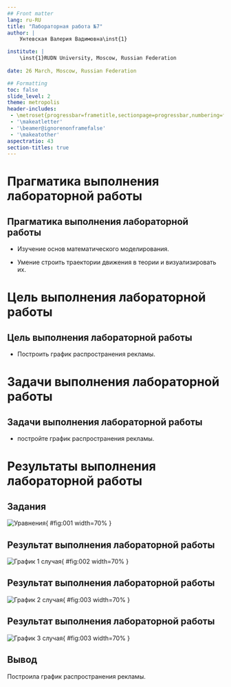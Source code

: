 ```yaml
---
## Front matter
lang: ru-RU
title: "Лабораторная работа №7"
author: |
	Унтевская Валерия Вадимовна\inst{1}

institute: |
	\inst{1}RUDN University, Moscow, Russian Federation
	
date: 26 March, Moscow, Russian Federation

## Formatting
toc: false
slide_level: 2
theme: metropolis
header-includes: 
 - \metroset{progressbar=frametitle,sectionpage=progressbar,numbering=fraction}
 - '\makeatletter'
 - '\beamer@ignorenonframefalse'
 - '\makeatother'
aspectratio: 43
section-titles: true
---
```


# Прагматика выполнения лабораторной работы 

## Прагматика выполнения лабораторной работы 

- Изучение основ математического моделирования.

- Умение строить траектории движения в теории и визуализировать их.

# Цель выполнения лабораторной работы

## Цель выполнения лабораторной работы

- Построить график распространения рекламы.

# Задачи выполнения лабораторной работы

## Задачи выполнения лабораторной работы

- постройте график распространения рекламы. 

# Результаты выполнения лабораторной работы

## Задания

![Уравнения](img/1.png){ #fig:001 width=70% }

## Результат выполнения лабораторной работы

![График 1 случая](img/2.png){ #fig:002 width=70% }

## Результат выполнения лабораторной работы

![График 2 случая](img/3.png){ #fig:003 width=70% }

## Результат выполнения лабораторной работы

![График 3 случая](img/4.png){ #fig:003 width=70% }

## Вывод
Построила график распространения рекламы.